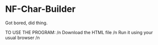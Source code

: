 # NF-Char-Builder
Got bored, did thing.

TO USE THE PROGRAM: /n
Download the HTML file /n
Run it using your usual browser /n

